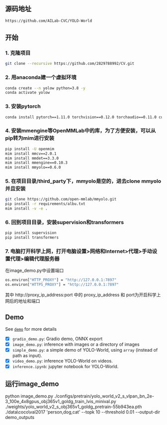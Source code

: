 ## 源码地址

```bash
https://github.com/AILab-CVC/YOLO-World
```

## 开始

### 1. 克隆项目
```bash
git clone --recursive https://github.com/2829788992/CV.git
```

### 2. 用anaconda建一个虚拟环境

```bash
conda create --n yolow python=3.8 -y
conda activate yolow
```

### 3. 安装pytorch 

```bash
conda install pytorch==1.11.0 torchvision==0.12.0 torchaudio==0.11.0 cudatoolkit=11.3
```
### 4. 安装mmengine等OpenMMLab中的库，为了方便安装，可以从pip转为mim进行安装

```bash
pip install -U openmim
mim install mmcv==2.0.1
mim install mmdet==3.3.0
mim install mmengine==0.10.3
mim install mmyolo==0.6.0
```

### 5. 在项目目录/third_party下，mmyolo是空的，进去clone mmyolo并且安装

```bash
git clone https://github.com/open-mmlab/mmyolo.git
pip install -r requirements/albu.txt
mim install -v -e .
```
### 6. 回到项目目录，安装supervision和transformers

```bash
pip install supervision
pip install transformers
```
### 7. 电脑打开科学上网，打开电脑设置>网络和Internet>代理>手动设置代理>编辑代理服务器
在image_demo.py中设置端口

```bash
os.environ["HTTP_PROXY"] = "http://127.0.0.1:7897"
os.environ["HTTPS_PROXY"] = "http://127.0.0.1:7897"
```
其中 http://proxy_ip_address:port 中的 proxy_ip_address 和 port为开启科学上网后的地址和端口



## Demo

See [`demo`](./demo) for more details

- [x] `gradio_demo.py`: Gradio demo, ONNX export
- [x] `image_demo.py`: inference with images or a directory of images
- [x] `simple_demo.py`: a simple demo of YOLO-World, using `array` (instead of path as input).
- [x] `video_demo.py`: inference YOLO-World on videos.
- [x] `inference.ipynb`: jupyter notebook for YOLO-World.

## 运行image_demo
python image_demo.py ./configs/pretrain/yolo_world_v2_s_vlpan_bn_2e-3_100e_4x8gpus_obj365v1_goldg_train_lvis_minival.py ./weights/yolo_world_v2_s_obj365v1_goldg_pretrain-55b943ea.pth ./data\coco\val2017 'person,dog,cat' --topk 10 --threshold 0.01 --output-dir demo_outputs


